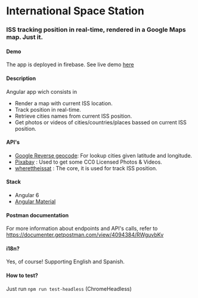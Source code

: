 # International Space Station

### ISS tracking position in real-time, rendered in a Google Maps map. Just it.


#### Demo
The app is deployed in firebase. See live demo [here](https://pixsat-9e582.firebaseapp.com/)

#### Description
Angular app wich consists in
* Render a map with current ISS location.
* Track position in real-time.
* Retrieve cities names from current ISS position.
* Get photos or videos of cities/countries/places bassed on current ISS position.

#### API's
* [Google Reverse geocode](https://developers.google.com/maps/documentation/geocoding/intro#ReverseGeocoding): For lookup cities given latitude and longitude.
* [Pixabay](https://pixabay.com/api/docs/) : Used to get some CC0 Licensed Photos & Videos.
* [wherettheissat](https://wheretheiss.at/w/developer) : The core, it is used for track ISS position.

#### Stack
* Angular 6
* [Angular Material](https://material.angular.io)

#### Postman documentation
For more information about endpoints and API's calls, refer to https://documenter.getpostman.com/view/4094384/RWguvbKv


#### i18n?
Yes, of course! Supporting English and Spanish.

#### How to test?
Just run ```npm run test-headless``` (ChromeHeadless)
